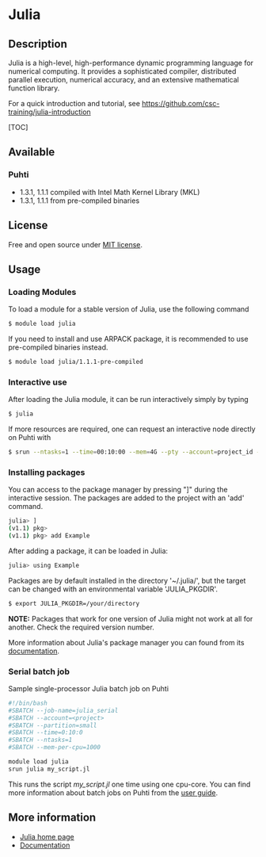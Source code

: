 # Julia

## Description

Julia is a high-level, high-performance dynamic programming language for
numerical computing. It provides a sophisticated compiler, distributed
parallel execution, numerical accuracy, and an extensive mathematical
function library.

For a quick introduction and tutorial, see https://github.com/csc-training/julia-introduction 

[TOC]

## Available

### Puhti
-   1.3.1, 1.1.1 compiled with Intel Math Kernel Library (MKL)
-   1.3.1, 1.1.1 from pre-compiled binaries

## License
Free and open source under [MIT license](https://github.com/JuliaLang/julia/blob/master/LICENSE.md).

## Usage

### Loading Modules

To load a module for a stable version of Julia, use the following command

```bash
$ module load julia
```

If you need to install and use ARPACK package, it is recommended to use pre-compiled binaries instead.

```bash
$ module load julia/1.1.1-pre-compiled
```

### Interactive use

After loading the Julia module, it can be run interactively simply by
typing

```bash
$ julia
```

If more resources are required, one can request an interactive node
directly on Puhti with

```bash
$ srun --ntasks=1 --time=00:10:00 --mem=4G --pty --account=project_id --partition=small julia
```

### Installing packages

You can access to the package manager by pressing "]" during the interactive session. The packages are added to the project with an 'add' command.

```bash
julia> ]
(v1.1) pkg>
(v1.1) pkg> add Example
```

After adding a package, it can be loaded in Julia:

```bash
julia> using Example
```

Packages are by default installed in the directory '~/.julia/', but the target can be changed with an environmental variable 'JULIA_PKGDIR'.

```bash
$ export JULIA_PKGDIR=/your/directory
```

**NOTE:** Packages that work for one version of Julia might not work at all for another. Check the required version number.

More information about Julia's package manager you can found from its [documentation](https://julialang.github.io/Pkg.jl/v1/).

### Serial batch job

Sample single-processor Julia batch job on Puhti

```bash
#!/bin/bash 
#SBATCH --job-name=julia_serial
#SBATCH --account=<project>
#SBATCH --partition=small
#SBATCH --time=0:10:0
#SBATCH --ntasks=1
#SBATCH --mem-per-cpu=1000

module load julia
srun julia my_script.jl
```

This runs the script <var>my\_script.jl</var> one time using one cpu-core. You can find more information about batch jobs on Puhti from the [user guide](../computing/running/getting-started.md).

## More information

* [Julia home page](https://julialang.org )
* [Documentation](https://docs.julialang.org)
